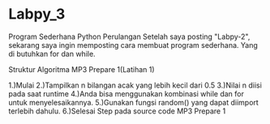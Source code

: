 # Labpy_3
Program Sederhana Python Perulangan
Setelah saya posting "Labpy-2", sekarang saya ingin memposting cara membuat program sederhana. Yang di butuhkan for dan while.

Struktur Algoritma MP3 Prepare 1(Latihan 1)

1.)Mulai
2.)Tampilkan n bilangan acak yang lebih kecil dari 0.5
3.)Nilai n diisi pada saat runtime
4.)Anda bisa menggunakan kombinasi while dan for untuk menyelesaikannya.
5.)Gunakan fungsi random() yang dapat diimport terlebih dahulu.
6.)Selesai
Step pada source code MP3 Prepare 1
